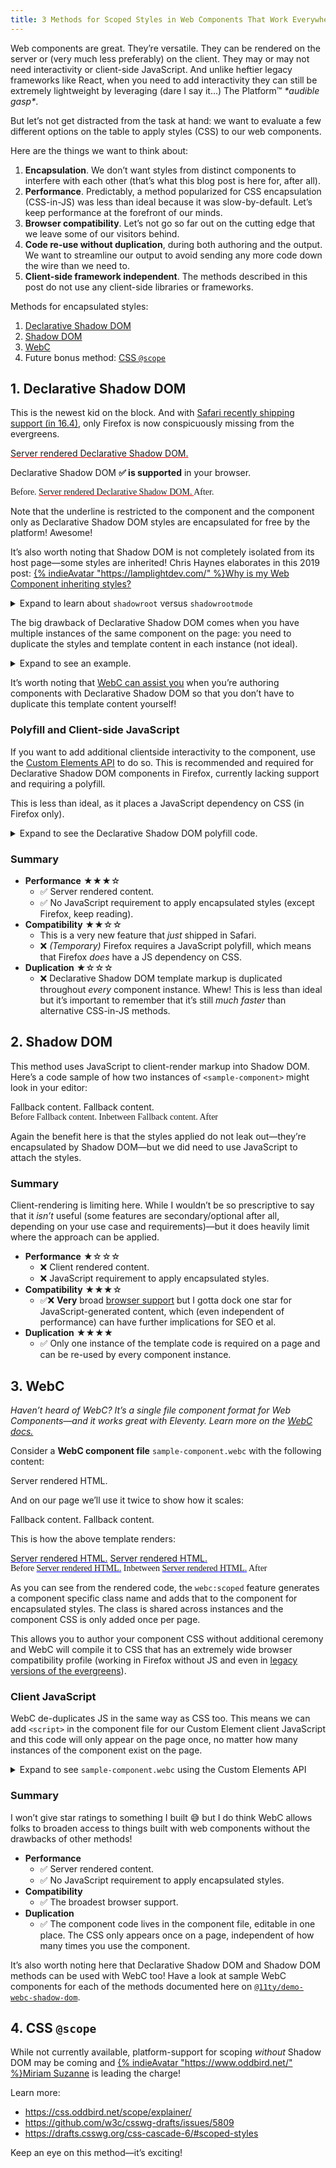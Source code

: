 ```yaml
---
title: 3 Methods for Scoped Styles in Web Components That Work Everywhere
---
```

<style>
div.livedemo {
	font-family: fantasy;
}
</style>
Web components are great. They’re versatile. They can be rendered on the server or (very much less preferably) on the client. They may or may not need interactivity or client-side JavaScript. And unlike heftier legacy frameworks like React, when you need to add interactivity they can still be extremely lightweight by leveraging (dare I say it…) The Platform™ _\*audible gasp\*_.

But let’s not get distracted from the task at hand: we want to evaluate a few different options on the table to apply styles (CSS) to our web components.

Here are the things we want to think about:

1. **Encapsulation**. We don’t want styles from distinct components to interfere with each other (that’s what this blog post is here for, after all).
1. **Performance**. Predictably, a method popularized for CSS encapsulation (CSS-in-JS) was less than ideal because it was slow-by-default. Let’s keep performance at the forefront of our minds.
1. **Browser compatibility**. Let’s not go so far out on the cutting edge that we leave some of our visitors behind.
1. **Code re-use without duplication**, during both authoring and the output. We want to streamline our output to avoid sending any more code down the wire than we need to.
1. **Client-side framework independent**. The methods described in this post do not use any client-side libraries or frameworks.

Methods for encapsulated styles:

1. [Declarative Shadow DOM](#1.-declarative-shadow-dom)
1. [Shadow DOM](#2.-shadow-dom)
1. [WebC](#3.-webc)
1. Future bonus method: [CSS `@scope`](#4.-css-@scope)

## 1. Declarative Shadow DOM

This is the newest kid on the block. And with [Safari recently shipping support (in 16.4)](https://caniuse.com/declarative-shadow-dom), only Firefox is now conspicuously missing from the evergreens.

<div><syntax-highlight @language="html">
<sample-component>
	Fallback content.
	<template shadowrootmode="open">
		Server rendered Declarative Shadow DOM.
		<style>
		:host {
			text-decoration: underline;
			text-decoration-color: red;
		}
		</style>
	</template>
</sample-component>
</syntax-highlight></div>

<div>
	<p>Declarative Shadow DOM is <strong>⚠️ not supported</strong> in your browser and will require the polyfill.</p>
	<template shadowrootmode="open">
		<p>Declarative Shadow DOM <strong>✅ is supported</strong> in your browser.</p>
	</template>
</div>

<div class="livedemo">
Before.
<sample-component>
	Fallback content.
	<template shadowrootmode="open">
		Server rendered Declarative Shadow DOM.
		<style>
		:host {
			text-decoration: underline;
			text-decoration-color: red;
		}
		</style>
	</template>
</sample-component>
After.
</div>

Note that the underline is restricted to the component and the component only as Declarative Shadow DOM styles are encapsulated for free by the platform! Awesome!

It’s also worth noting that Shadow DOM is not completely isolated from its host page—some styles are inherited! Chris Haynes elaborates in this 2019 post: [{% indieAvatar "https://lamplightdev.com/" %}Why is my Web Component inheriting styles?](https://lamplightdev.com/blog/2019/03/26/why-is-my-web-component-inheriting-styles/)

<details class="livedemo">
<summary>Expand to learn about <code>shadowroot</code> versus <code>shadowrootmode</code></summary>

Astute observers may note that the Can I Use support table is for the `shadowroot` attribute, the non-streaming version of Declarative Shadow DOM:

* `shadowrootmode` Streaming-friendly
* `shadowroot` Not streaming friendly (deprecated)

You can use them both together I suppose but rolling with `shadowrootmode` only is probably your best bet moving forward.

You can view the [browser support for `shadowrootmode` specifically](https://caniuse.com/mdn-html_elements_template_shadowrootmode) but it is currently _inaccurate_. I [filed a PR to fix it](https://github.com/mdn/browser-compat-data/pull/19334)!

</details>

The big drawback of Declarative Shadow DOM comes when you have multiple instances of the same component on the page: you need to duplicate the styles and template content in each instance (not ideal).

<details>
<summary>Expand to see an example.</summary>
<syntax-highlight @language="html">
<sample-component>
	<!-- duplicated -->
	Fallback content.
	<template shadowrootmode="open">
		Server rendered Declarative Shadow DOM.
		<style>
		:host {
			text-decoration: underline;
		}
		</style>
	</template>
</sample-component>

<sample-component>
	<!-- duplicated -->
	Fallback content.
	<template shadowrootmode="open">
		Server rendered Declarative Shadow DOM.
		<style>
		:host {
			text-decoration: underline;
		}
		</style>
	</template>
</sample-component>
</syntax-highlight>
</details>

It’s worth noting that [WebC can assist you](#3.-webc) when you’re authoring components with Declarative Shadow DOM so that you don’t have to duplicate this template content yourself!

### Polyfill and Client-side JavaScript

If you want to add additional clientside interactivity to the component, use the [Custom Elements API](https://developer.mozilla.org/en-US/docs/Web/Web_Components/Using_custom_elements) to do so. This is recommended and required for Declarative Shadow DOM components in Firefox, currently lacking support and requiring a polyfill.

This is less than ideal, as it places a JavaScript dependency on CSS (in Firefox only).

<div class="scrollable-code"><syntax-highlight @language="html">
<script>
if("customElements" in window) {
	customElements.define("sample-component", class extends HTMLElement {
		connectedCallback() {
			// polyfill (only applies if needed)
			polyfillDeclarativeShadowDom(this);
		}
	});
}
</script>
</syntax-highlight></div>

<details class="scrollable-code livedemo">
<summary>Expand to see the Declarative Shadow DOM polyfill code.</summary>
<script webc:is="syntax-highlight" @language="js">
// Declarative Shadow DOM polyfill
// Supports both streaming (shadowrootmode) and non-streaming (shadowroot)
function polyfillDeclarativeShadowDom(node) {
	let shadowroot = node.shadowRoot;
	if(!shadowroot) {
		let tmpl = node.querySelector(":scope > template:is([shadowrootmode], [shadowroot])");
		if(tmpl) {
			// default mode is "closed"
			let mode = tmpl.getAttribute("shadowrootmode") || tmpl.getAttribute("shadowroot") || "closed";
			shadowroot = node.attachShadow({ mode });
			shadowroot.appendChild(tmpl.content.cloneNode(true));
		}
	}
}
</script>
</details>

### Summary

* **Performance** <span aria-label="3/4 stars">★★★☆</span>
	* ✅ Server rendered content.
	* ✅ No JavaScript requirement to apply encapsulated styles (except Firefox, keep reading).
* **Compatibility** <span aria-label="2/4 stars">★★☆☆</span>
	* This is a very new feature that _just_ shipped in Safari.
	* ❌ _(Temporary)_ Firefox requires a JavaScript polyfill, which means that Firefox _does_ have a JS dependency on CSS.
* **Duplication** <span aria-label="1/4 stars">★☆☆☆</span>
	* ❌ Declarative Shadow DOM template markup is duplicated throughout _every_ component instance. Whew! This is less than ideal but it’s important to remember that it’s still _much faster_ than alternative CSS-in-JS methods.

## 2. Shadow DOM

This method uses JavaScript to client-render markup into Shadow DOM. Here’s a code sample of how two instances of `<sample-component>` might look in your editor:

<div class="scrollable-code"><syntax-highlight @language="html">
<sample-component>Fallback content.</sample-component>
<sample-component>Fallback content.</sample-component>

<template id="shadow-dom-template">
	Client-rendered Shadow DOM
	<style>
	:host {
		text-decoration: underline;
		text-decoration-color: green;
	}
	</style>
</template>
<script>
if("customElements" in window) {
	customElements.define("sample-component", class extends HTMLElement {
		connectedCallback() {
			let template = document.getElementById("shadow-dom-template");
			let shadowroot = this.attachShadow({ mode: "open" });
			shadowroot.appendChild(template.content.cloneNode(true));
		}
	});
}
</script>
</syntax-highlight></div>

<div class="livedemo">
Before
<sample-component-sd>Fallback content.</sample-component-sd>
Inbetween
<sample-component-sd>Fallback content.</sample-component-sd>
After
<template id="shadow-dom-template">
	Client-rendered Shadow DOM
	<style>
	:host {
		text-decoration: underline;
		text-decoration-color: green;
	}
	</style>
</template>
<script>
if("customElements" in window) {
	customElements.define("sample-component-sd", class extends HTMLElement {
		connectedCallback() {
			let template = document.getElementById("shadow-dom-template");
			let shadowroot = this.attachShadow({ mode: "open" });
			shadowroot.appendChild(template.content.cloneNode(true));
		}
	});
}
</script>
</div>

Again the benefit here is that the styles applied do not leak out—they’re encapsulated by Shadow DOM—but we did need to use JavaScript to attach the styles.

### Summary

Client-rendering is limiting here. While I wouldn’t be so prescriptive to say that it _isn’t_ useful (some features are secondary/optional after all, depending on your use case and requirements)—but it does heavily limit where the approach can be applied.

* **Performance** <span aria-label="1/4 stars">★☆☆☆</span>
	* ❌ Client rendered content.
	* ❌ JavaScript requirement to apply encapsulated styles.
* **Compatibility** <span aria-label="3/4 stars">★★★☆</span>
	* ✅❌ **Very** broad [browser support](https://caniuse.com/shadowdomv1) but I gotta dock one star for JavaScript-generated content, which (even independent of performance) can have further implications for SEO et al.
* **Duplication** <span aria-label="4/4 stars">★★★★</span>
	* ✅ Only one instance of the template code is required on a page and can be re-used by every component instance.

## 3. WebC

_Haven’t heard of WebC? It’s a single file component format for Web Components—and it works great with Eleventy. Learn more on the [WebC docs.](https://www.11ty.dev/docs/languages/webc/)_

Consider a **WebC component file** `sample-component.webc` with the following content:

<div><syntax-highlight @language="html">
Server rendered HTML.
<style webc:scoped>
:host {
	text-decoration: underline;
	text-decoration-color: blue;
}
</style>
</syntax-highlight></div>

And on our page we’ll use it twice to show how it scales:

<div><syntax-highlight @language="html">
<sample-component>Fallback content.</sample-component>
<sample-component>Fallback content.</sample-component>
</syntax-highlight></div>

This is how the above template renders:

<div class="scrollable-code"><syntax-highlight @language="html">
<style>.ws0ljrjcl{text-decoration:underline;text-decoration-color:blue}</style>
<sample-component class="ws0ljrjcl">Server rendered HTML.</sample-component>
<sample-component class="ws0ljrjcl">Server rendered HTML.</sample-component>
</syntax-highlight></div>

<div class="livedemo">
<style>.ws0ljrjcl{text-decoration:underline;text-decoration-color:blue}</style>
Before
<sample-component-html class="ws0ljrjcl">Server rendered HTML.</sample-component-html>
Inbetween
<sample-component-html class="ws0ljrjcl">Server rendered HTML.</sample-component-html>
After
</div>

As you can see from the rendered code, the `webc:scoped` feature generates a component specific class name and adds that to the component for encapsulated styles. The class is shared across instances and the component CSS is only added once per page.

This allows you to author your component CSS without additional ceremony and WebC will compile it to CSS that has an extremely wide browser compatibility profile (working in Firefox without JS and even in [legacy versions of the evergreens](https://css-tricks.com/evergreen-does-not-mean-immediately-available/)).

### Client JavaScript

WebC de-duplicates JS in the same way as CSS too. This means we can add `<script>` in the component file for our Custom Element client JavaScript and this code will only appear on the page once, no matter how many instances of the component exist on the page.

<details class="scrollable-code">
<summary>Expand to see <code>sample-component.webc</code> using the Custom Elements API</summary>
<syntax-highlight @language="html">
Server rendered HTML

<style webc:scoped>
:host {
	text-decoration: underline;
	text-decoration-color: blue;
}
</style>

<script>
if("customElements" in window) {
	window.customElements.define("sample-component", class extends HTMLElement {
		connectedCallback() {
			// Do more things
		}
	});
}
</script>
</syntax-highlight>
</details>

### Summary

I won’t give star ratings to something I built 😅 but I do think WebC allows folks to broaden access to things built with web components without the drawbacks of other methods!

* **Performance**
	* ✅ Server rendered content.
	* ✅ No JavaScript requirement to apply encapsulated styles.
* **Compatibility**
	* ✅ The broadest browser support.
* **Duplication**
	* ✅ The component code lives in the component file, editable in one place. The CSS only appears once on a page, independent of how many times you use the component.

It’s also worth noting here that Declarative Shadow DOM and Shadow DOM methods can be used with WebC too! Have a look at sample WebC components for each of the methods documented here on [`@11ty/demo-webc-shadow-dom`](https://github.com/11ty/demo-webc-shadow-dom/tree/01a5d8c7db6df2874e28f4e050294c8607e139ba/_components).

## 4. CSS `@scope`

While not currently available, platform-support for scoping _without_ Shadow DOM may be coming and [{% indieAvatar "https://www.oddbird.net/" %}Miriam Suzanne](https://www.oddbird.net/authors/miriam/) is leading the charge!

Learn more:

* https://css.oddbird.net/scope/explainer/
* https://github.com/w3c/csswg-drafts/issues/5809
* https://drafts.csswg.org/css-cascade-6/#scoped-styles

Keep an eye on this method—it’s exciting!